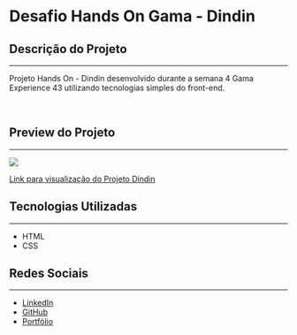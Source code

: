 # Desafio Hands On Gama - Dindin

## Descrição do Projeto
---
<p>
    Projeto Hands On - Dindin desenvolvido durante a semana 4 Gama Experience 43 utilizando tecnologias simples do front-end. <br>
</p> <br>

## Preview do Projeto
---
<img src="./src/github/DindinGif.gif">
<br>

<a href="https://brunoalaraujo.github.io/gama-dindin/" target="_blank"> Link para visualização do Projeto Dindin</a>

## Tecnologias Utilizadas
---
<ul>
    <li>HTML</li>
    <li>CSS</li>
</ul>

## Redes Sociais
---
<ul>
    <li><a href="https://www.linkedin.com/in/brunoandradel-a-dev/" target="_blank">LinkedIn</a></li>
    <li><a href="https://github.com/Brunoalaraujo" target="_blank">GitHub</a></li>
    <li><a href="https://brunoalaraujo.github.io/portfolio/" target="_blank">Portfólio</a></li>
</ul>
